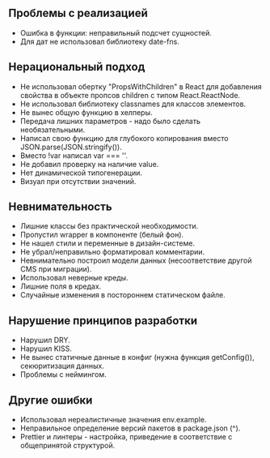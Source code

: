 ## Проблемы с реализацией

- Ошибка в функции: неправильный подсчет сущностей.
- Для дат не использовал библиотеку date-fns.

## Нерациональный подход

- Не использовал обертку "PropsWithChildren" в React для добавления свойства в объекте пропсов children с типом React.ReactNode.
- Не использовал библиотеку classnames для классов элементов.
- Не вынес общую функцию в хелперы.
- Передача лишних параметров - надо было сделать необязательными.
- Написал свою функцию для глубокого копирования вместо JSON.parse(JSON.stringify()).
- Вместо !var написал var === ''.
- Не добавил проверку на наличие value.
- Нет динамической типогенерации.
- Визуал при отсутствии значений.

## Невнимательность

- Лишние классы без практической необходимости.
- Пропустил wrapper в компоненте (белый фон).
- Не нашел стили и переменные в дизайн-системе.
- Не убрал/неправильно форматировал комментарии.
- Невнимательно построил модели данных (несоответствие другой CMS при миграции).
- Использовал неверные креды.
- Лишние поля в кредах.
- Случайные изменения в постороннем статическом файле.

## Нарушение принципов разработки

- Нарушил DRY.
- Нарушил KISS.
- Не вынес статичные данные в конфиг (нужна функция getConfig()), секюритизация данных.
- Проблемы с неймингом.

## Другие ошибки

- Использовал нереалистичные значения env.example.
- Неправильное определение версий пакетов в package.json (^).
- Prettier и линтеры - настройка, приведение в соответствие с общепринятой структурой.
